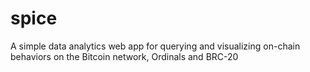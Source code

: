 # spice
A simple data analytics web app for querying and visualizing on-chain behaviors on the Bitcoin network, Ordinals and BRC-20 
